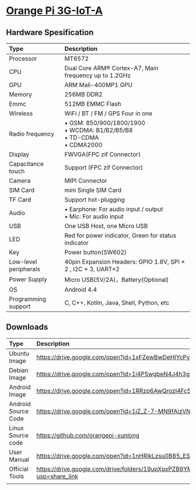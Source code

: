 # [Orange Pi 3G-IoT-A ](seperated\Orange_Pi_3G-IoT-A_.md)  
## Hardware Spesification  
| Type                  | Description                                                                                                                                                                                      |
|:----------------------|:-------------------------------------------------------------------------------------------------------------------------------------------------------------------------------------------------|
| Processor             | MT6572                                                                                                                                                                                           |
| CPU                   | Dual Core ARM® Cortex-A7, Main frequency up to 1.2GHz                                                                                                                                            |
| GPU                   | ARM Mali-400MP1 GPU                                                                                                                                                                              |
| Memory                | 256MB DDR2                                                                                                                                                                                       |
| Emmc                  | 512MB EMMC Flash                                                                                                                                                                                 |
| Wireless              | WiFi / BT / FM / GPS Four in one                                                                                                                                                                 |
| Radio frequency       | • GSM: 850/900/1800/1900 <br>  • WCDMA: B1/B2/B5/B8 <br>  • TD-CDMA <br>  • CDMA2000 |
| Display               | FWVGA(FPC zif Connector)                                                                                                                                                                         |
| Capacitance touch     | Support (FPC zif Connector)                                                                                                                                                                      |
| Camera                | MIPI Connector                                                                                                                                                                                   |
| SIM Card              | mini Single SIM Card                                                                                                                                                                             |
| TF Card               | Support hot-plugging                                                                                                                                                                             |
| Audio                 | • Earphone: For audio input / output <br>  • Mic: For audio input                                                                                            |
| USB                   | One USB Host, one Micro USB                                                                                                                                                                      |
| LED                   | Red for power indicator, Green for status indicator                                                                                                                                              |
| Key                   | Power button(SW602)                                                                                                                                                                              |
| Low-level peripherals | 40pin Expansion Headers: GPIO 1.8V, SPI × 2 , I2C × 3, UART×2                                                                                                                                    |
| Power Supply          | Micro USB(5V/2A)，Battery(Optional)                                                                                                                                                              |
| OS                    | Android 4.4                                                                                                                                                                                      |
| Programming support   | C, C++, Kotlin, Java, Shell, Python, etc                                                                                                                                                         |
## Downloads  
| Type                | Description                                                                             |
|:--------------------|:----------------------------------------------------------------------------------------|
| Ubuntu Image        | https://drive.google.com/open?id=1xFZewBwDeHIYcPyi-4UiZLB9agSV4m9S                      |
| Debian Image        | https://drive.google.com/open?id=1i4P5wgbeN4J4h3g9BdLU9m1RhRda_Zzx                      |
| Android Image       | https://drive.google.com/open?id=1RRzp6AwQrozI4Fc5__yv4mIjUP0TBr8X                      |
| Android Source Code | https://drive.google.com/open?id=1jZ_Z-7-MN9fAizVNEEhmr4Jzi0hbIar9                      |
| Linux Source code   | https://github.com/orangepi-xunlong                                                     |
| User Manual         | https://drive.google.com/open?id=1nHRikLzsu0B85_ESL2Hcu5ns8kEBGkTd                      |
| Official Tools      | https://drive.google.com/drive/folders/19upXpxPZB9YMokmcTrcO7OuBRz4RATh_?usp=share_link |
|                     |                                                                                         |


